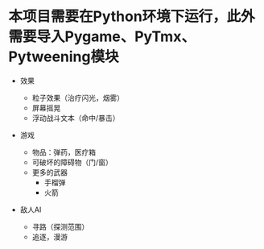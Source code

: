 # 本项目需要在Python环境下运行，此外需要导入Pygame、PyTmx、 Pytweening模块
* 效果

  * 粒子效果（治疗闪光，烟雾）
  * 屏幕摇晃
  * 浮动战斗文本（命中/暴击）

* 游戏

  * 物品：弹药，医疗箱
  * 可破坏的障碍物（门/窗）
  * 更多的武器
    * 手榴弹
    * 火箭
 
* 敌人AI

  * 寻路（探测范围）
  * 追逐，漫游
